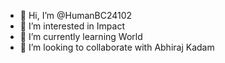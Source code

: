 - 👋 Hi, I’m @HumanBC24102
- 👀 I’m interested in Impact
- 🌱 I’m currently learning World
- 💞️ I’m looking to collaborate with Abhiraj Kadam 

<!---
HumanBC24102/HumanBC24102 is a ✨ special ✨ repository because its `README.md` (this file) appears on your GitHub profile.
You can click the Preview link to take a look at your changes.
--->
